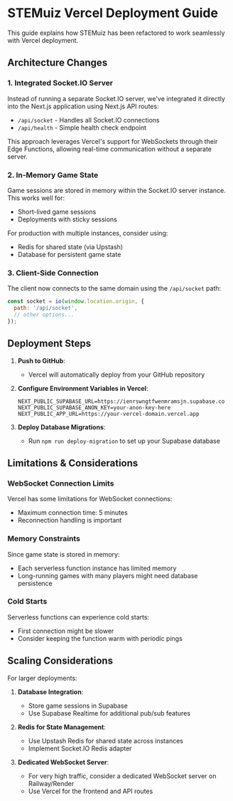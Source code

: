 # STEMuiz Vercel Deployment Guide

This guide explains how STEMuiz has been refactored to work seamlessly with Vercel deployment.

## Architecture Changes

### 1. Integrated Socket.IO Server

Instead of running a separate Socket.IO server, we've integrated it directly into the Next.js application using Next.js API routes:

- `/api/socket` - Handles all Socket.IO connections
- `/api/health` - Simple health check endpoint

This approach leverages Vercel's support for WebSockets through their Edge Functions, allowing real-time communication without a separate server.

### 2. In-Memory Game State

Game sessions are stored in memory within the Socket.IO server instance. This works well for:
- Short-lived game sessions
- Deployments with sticky sessions

For production with multiple instances, consider using:
- Redis for shared state (via Upstash)
- Database for persistent game state

### 3. Client-Side Connection

The client now connects to the same domain using the `/api/socket` path:

```javascript
const socket = io(window.location.origin, {
  path: '/api/socket',
  // other options...
});
```

## Deployment Steps

1. **Push to GitHub**:
   - Vercel will automatically deploy from your GitHub repository

2. **Configure Environment Variables in Vercel**:
   ```
   NEXT_PUBLIC_SUPABASE_URL=https://ienrswngtfwenmramsjn.supabase.co
   NEXT_PUBLIC_SUPABASE_ANON_KEY=your-anon-key-here
   NEXT_PUBLIC_APP_URL=https://your-vercel-domain.vercel.app
   ```

3. **Deploy Database Migrations**:
   - Run `npm run deploy-migration` to set up your Supabase database

## Limitations & Considerations

### WebSocket Connection Limits

Vercel has some limitations for WebSocket connections:
- Maximum connection time: 5 minutes
- Reconnection handling is important

### Memory Constraints

Since game state is stored in memory:
- Each serverless function instance has limited memory
- Long-running games with many players might need database persistence

### Cold Starts

Serverless functions can experience cold starts:
- First connection might be slower
- Consider keeping the function warm with periodic pings

## Scaling Considerations

For larger deployments:

1. **Database Integration**:
   - Store game sessions in Supabase
   - Use Supabase Realtime for additional pub/sub features

2. **Redis for State Management**:
   - Use Upstash Redis for shared state across instances
   - Implement Socket.IO Redis adapter

3. **Dedicated WebSocket Server**:
   - For very high traffic, consider a dedicated WebSocket server on Railway/Render
   - Use Vercel for the frontend and API routes 